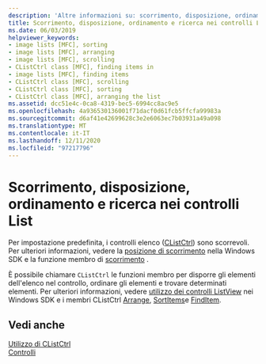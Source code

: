 ```yaml
---
description: 'Altre informazioni su: scorrimento, disposizione, ordinamento e ricerca nei controlli List'
title: Scorrimento, disposizione, ordinamento e ricerca nei controlli List
ms.date: 06/03/2019
helpviewer_keywords:
- image lists [MFC], sorting
- image lists [MFC], arranging
- image lists [MFC], scrolling
- CListCtrl class [MFC], finding items in
- image lists [MFC], finding items
- CListCtrl class [MFC], scrolling
- CListCtrl class [MFC], sorting
- CListCtrl class [MFC], arranging the list
ms.assetid: dcc51e4c-0ca8-4319-bec5-6994cc8ac9e5
ms.openlocfilehash: 4a936530136001f71dacf0d61fcb5ffcfa99983a
ms.sourcegitcommit: d6af41e42699628c3e2e6063ec7b03931a49a098
ms.translationtype: MT
ms.contentlocale: it-IT
ms.lasthandoff: 12/11/2020
ms.locfileid: "97217796"
---
```

# <a name="scrolling-arranging-sorting-and-finding-in-list-controls"></a>Scorrimento, disposizione, ordinamento e ricerca nei controlli List

Per impostazione predefinita, i controlli elenco ([CListCtrl](../mfc/reference/clistctrl-class.md)) sono scorrevoli. Per ulteriori informazioni, vedere la [posizione di scorrimento](/windows/win32/Controls/using-list-view-controls) nella Windows SDK e la funzione membro di [scorrimento](../mfc/reference/clistctrl-class.md#scroll) .

È possibile chiamare `CListCtrl` le funzioni membro per disporre gli elementi dell'elenco nel controllo, ordinare gli elementi e trovare determinati elementi. Per ulteriori informazioni, vedere [utilizzo dei controlli ListView](/windows/win32/Controls/using-list-view-controls) nei Windows SDK e i [](../mfc/reference/clistctrl-class.md) membri CListCtrl [Arrange](../mfc/reference/clistctrl-class.md#arrange), [SortItems](../mfc/reference/clistctrl-class.md#sortitems)e [FindItem](../mfc/reference/clistctrl-class.md#finditem).

## <a name="see-also"></a>Vedi anche

[Utilizzo di CListCtrl](../mfc/using-clistctrl.md)<br/>
[Controlli](../mfc/controls-mfc.md)
